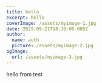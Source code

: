 ```yaml
---
title: hello
excerpt: hello
coverImage: /assets/myimage-1.jpg
date: 2025-09-21T18:30:00.000Z
author:
  name: auth
  picture: /assets/myimage-2.jpg
ogImage:
  url: /assets/myimage-3.jpg
---
```

hello from test